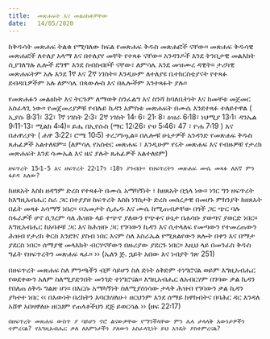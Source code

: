 ```yaml
---
title:  መጽሐፍት እና መልዕክቶቻቸው
date:   14/05/2020
---
```


ከቅዱሳት መጽሐፍ ትልቁ የሚባለው ክፍል የመጽሐፍ ቅዱስ መጽሐፎች ናቸው። መጽሐፍ ቅዱሳዊ መጽሐፎች ለተለያ አላማ እና በተለያየ መቸት የተጻፉ ናቸው። አንዳንዶች እንደ ትንቢታዊ መልእክት ሲያገለግሉ ሌሎች ደግሞ እንደ ስብስብቦች ናቸው፣ ለምሳሌ እንደ መዝሙረ ዳዊት። ታሪካዊ መጽሐፍትም አሉ እንደ 1ኛ እና 2ኛ ነገስት። እንዲሁም ለተለያዩ ቤተክርስቲያናት የተጻፉ ደብዳቤዎችም አሉ ለምሳሌ በጳውሎስ እና በሌሎችም እንተጻፉት ያሉ።

የመጽሐፉን መልዕክት እና ትርጉም ለማወቅ ስንፈልግ እና ስንሻ ከባለቤትነት እና ከመቸቱ መጀመር አስፈላጊ ነው። የመጀመሪያዎቹ የብሉይ ኪዳን አምስቱ መጽሐፍት በሙሴ እንደተጻፉ ተለይተዋል ( ኢያሱ 8፡31፣ 32፣ 1ኛ ነገስት 2፡3፣ 2ኛ ነገስት 14፡ 6፣ 21፡ 8፣ ዕዝራ 6፡18፣ ነህሚያ 13፡1፣ ዳንኤል 9፡11-13፣ ሚልክ 4፡4)። ይሔ በኢየሱስ (ማር 12፡26፣ ዮሀ 5፡46፣ 47 ፣ ዮሐ 7፡19 ) እና በሐዋሪያት ( ሐዋ 3፡22፣ ሮሜ 10፡5) ተረጋግጧል። በሌሎቹ ሁኔታዎች አንዳንድ የመጽሐፍ ቅዱስ ጸሐፊዎች አልተለዩም። (ለምሳሌ የአስቴር መጽሐፍ ፣ እንዲሁም የሩት መጽሐፍ እና የብዙዎቹ የታሪክ መጽሐፍት እንደ ሳሙኤል እና ዜና ያሉት ጸሐፊዎች አልተለዩም)

`ዘፍጥረት 15፡1-5 እና ዘፍጥረት 22፡17ን ፣18ን ያንብቡ። የዘፍጥረትን መጽሐፍ ሙሴ መጻፉ ለእኛ ምን ፋይዳ አለው?`

ከዘጸአት እስከ ዘዳግም ድረስ የተጻፉት በሙሴ አማካኝነት ፣ ከዘጸአት በኋላ ነው። ነገር ግን ዘፍጥረት ከእግዚአብሔር ስራ ጋር በተያያዘ ከፍጥረት እስከ ነገስታት ድረስ መሰረታዊ በመሆኑ ምክንያት ከዘጸአት በፊት መጻፉ አሳማኝ ነበረ። ‹‹አመታት ሲሔዱ እና ሙሴ ከሚጠብቃቸው በጎች ጋር ጭር ባሉ ስፋራዎች ሆኖ ሲገረም ሳለ ሕዝቡ ላይ ተጭኖ ያለውን የጭቆና ሁኔታ በሐሳቡ ያወጣና ያወርድ ነበር። እግዚአብሔር ከአባቶቹ ጋር እና ከሕዝቡ ጋር የገባውን ኪዳን እና ሲተላለፍ የመጣውን የተመረጠውን ሕዝብ የታሪክ ቅርስ እንደገና ያስብ ነበር እናም ስለ እስራኤል የሚጸልየውን ጸሎት በቀን እና በማታ ያደርስ ነበር። ሰማያዊ መላእክት ብርሃናቸውን በዙሪያው ያደርጉ ነበር። እዚህ ላይ በመንፈስ ቅዱስ ግፊት የዘፍጥረትን መጽሐፍ ጻፈ። ›› (ኤለን ጅ. ኋይት አበው እና ነብያት ገጽ 251)

በዘፍጥረት መጽሐፍ ስለ ምንጫችን ብቻ ሳይሆን ስለ ድነት ዕቅድም ተነግሮናል ወይም እግዚአብሔር የወደቀውን አለም ስለሚያድንበት መንገድ ተነግሮናል። እግዚአብሔር ለአብርሃም በገባው ቃል ኪዳን የበለጠ ዕቅዱ ግልጽ ሆነ። በእርሱ አማካኝነት ስለሚያስነሳው ታላቅ ሕዝብ የገባውን ቃል ኪዳን ያካተተ ነበር ‹‹ በእውነት በረከትን እባርክሃለሁ፥ ዘርህንም እንደ ሰማይ ከዋክብትና በባሕር ዳር እንዳለ አሸዋ አበዛዋለሁ ዘርህም የጠላቶችህን ደጅ ይወርሳል ›› (ዘፍ 22፡17)

`በዘፍጥረት መጽሐፍ ውስጥ ያ ባይሆን ኖሮ ልናውቃቸው የማንችላቸው ምን ሌላ ታላላቅ እውነታዎችን ተምረናል? የእግዚአብሔር ቃለ ለእምነታችን ያለውን አስፈላጊነት ይህ እንዴት ያስተምረናል?` 